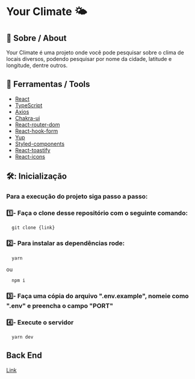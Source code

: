 # Your Climate 🌤️

## 📕 Sobre / About

Your Climate é uma projeto onde você pode pesquisar sobre o clima de locais diversos, podendo pesquisar por nome da cidade, latitude e longitude, dentre outros.

## 🔧 Ferramentas / Tools

- [React](https://reactjs.org/)
- [TypeScript](https://www.typescriptlang.org/)
- [Axios](https://axios-http.com/docs/intro)
- [Chakra-ui](https://chakra-ui.com/)
- [React-router-dom](https://reactrouter.com/en/main)
- [React-hook-form](https://react-hook-form.com/)
- [Yup](https://www.npmjs.com/package/yup)
- [Styled-components](https://styled-components.com/)
- [React-toastify](https://www.npmjs.com/package/react-toastify)
- [React-icons](https://react-icons.github.io/react-icons/)

## 🛠️: Inicialização

### Para a execução do projeto siga passo a passo:

### 1️⃣- Faça o clone desse repositório com o seguinte comando:

```
  git clone {link} 
``` 

### 2️⃣- Para instalar as dependências rode:

```
  yarn
``` 
ou
```
  npm i
``` 

### 3️⃣- Faça uma cópia do arquivo ".env.example", nomeie como ".env" e preencha o campo "PORT" 


### 4️⃣- Execute o servidor 

```
  yarn dev
```

## Back End

[Link](https://github.com/MatheusMoura-M/desafio-orizom_back)
